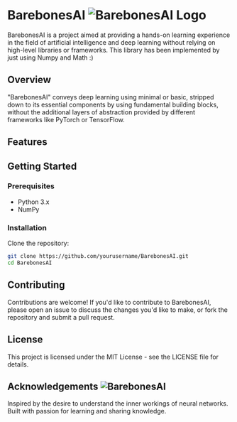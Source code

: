 # BarebonesAI ![BarebonesAI Logo](https://images-wixmp-ed30a86b8c4ca887773594c2.wixmp.com/f/0244bae0-1632-4497-ab6f-7b93b6261430/dahvf7z-5c330624-5fc9-4f15-9f0f-aa1b7869dea4.gif?token=eyJ0eXAiOiJKV1QiLCJhbGciOiJIUzI1NiJ9.eyJzdWIiOiJ1cm46YXBwOjdlMGQxODg5ODIyNjQzNzNhNWYwZDQxNWVhMGQyNmUwIiwiaXNzIjoidXJuOmFwcDo3ZTBkMTg4OTgyMjY0MzczYTVmMGQ0MTVlYTBkMjZlMCIsIm9iaiI6W1t7InBhdGgiOiJcL2ZcLzAyNDRiYWUwLTE2MzItNDQ5Ny1hYjZmLTdiOTNiNjI2MTQzMFwvZGFodmY3ei01YzMzMDYyNC01ZmM5LTRmMTUtOWYwZi1hYTFiNzg2OWRlYTQuZ2lmIn1dXSwiYXVkIjpbInVybjpzZXJ2aWNlOmZpbGUuZG93bmxvYWQiXX0.pousrH_NlpSA0oY9VJfUmkGSkxIxwUJ857ZvffY2TOk)


BarebonesAI is a project aimed at providing a hands-on learning experience in the field of artificial intelligence and deep learning without relying on high-level libraries or frameworks. This library has been implemented by just using Numpy and Math :) 

## Overview

"BarebonesAI" conveys deep learning using minimal or basic, stripped down to its essential components by using fundamental building blocks, without the additional layers of abstraction provided by different frameworks like PyTorch or TensorFlow.

## Features

## Getting Started 

### Prerequisites

- Python 3.x
- NumPy

### Installation

Clone the repository:

```bash
git clone https://github.com/yourusername/BarebonesAI.git
cd BarebonesAI
```
## Contributing 
Contributions are welcome! If you'd like to contribute to BarebonesAI, please open an issue to discuss the changes you'd like to make, or fork the repository and submit a pull request. 

## License 

This project is licensed under the MIT License - see the LICENSE file for details.

## Acknowledgements ![BarebonesAI](https://images-wixmp-ed30a86b8c4ca887773594c2.wixmp.com/f/c8176f29-c51e-4fd7-97c6-17bc52532b70/dbri3jn-7d4f6949-ef3f-46a3-adde-739d3f135813.gif?token=eyJ0eXAiOiJKV1QiLCJhbGciOiJIUzI1NiJ9.eyJzdWIiOiJ1cm46YXBwOjdlMGQxODg5ODIyNjQzNzNhNWYwZDQxNWVhMGQyNmUwIiwiaXNzIjoidXJuOmFwcDo3ZTBkMTg4OTgyMjY0MzczYTVmMGQ0MTVlYTBkMjZlMCIsIm9iaiI6W1t7InBhdGgiOiJcL2ZcL2M4MTc2ZjI5LWM1MWUtNGZkNy05N2M2LTE3YmM1MjUzMmI3MFwvZGJyaTNqbi03ZDRmNjk0OS1lZjNmLTQ2YTMtYWRkZS03MzlkM2YxMzU4MTMuZ2lmIn1dXSwiYXVkIjpbInVybjpzZXJ2aWNlOmZpbGUuZG93bmxvYWQiXX0.48ZOiK7_nFkjS9X66mNlsnSdMd_C_P2dBAUN32WFI5c)


Inspired by the desire to understand the inner workings of neural networks. Built with passion for learning and sharing knowledge.
